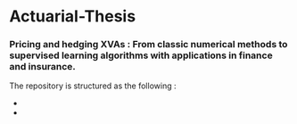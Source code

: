 # Actuarial-Thesis

### Pricing and hedging XVAs : From classic numerical methods to supervised learning algorithms with applications in finance and insurance.

The repository is structured as the following : 


-

- 
